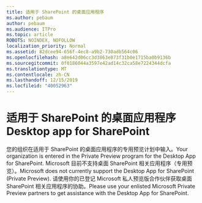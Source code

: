 ```yaml
---
title: 适用于 SharePoint 的桌面应用程序
ms.author: pebaum
author: pebaum
ms.audience: ITPro
ms.topic: article
ROBOTS: NOINDEX, NOFOLLOW
localization_priority: Normal
ms.assetid: 82dcee94-656f-4ec8-a9b2-730adb564c06
ms.openlocfilehash: a8e642d06cc3d3863e873f31b0e1715ba0b9136b
ms.sourcegitcommit: 0f0186044a3597e42ad14c32ca58e7224344dcfa
ms.translationtype: MT
ms.contentlocale: zh-CN
ms.lasthandoff: 12/15/2019
ms.locfileid: "40052963"
---
```

# <a name="desktop-app-for-sharepoint"></a><span data-ttu-id="d8ff1-102">适用于 SharePoint 的桌面应用程序</span><span class="sxs-lookup"><span data-stu-id="d8ff1-102">Desktop app for SharePoint</span></span>

<span data-ttu-id="d8ff1-103">您的组织在适用于 SharePoint 的桌面应用程序的专用预览计划中输入。</span><span class="sxs-lookup"><span data-stu-id="d8ff1-103">Your organization is entered in the Private Preview program for the Desktop App for SharePoint.</span></span> <span data-ttu-id="d8ff1-104">Microsoft 目前不支持桌面 SharePoint 相关应用程序（专用预览）。</span><span class="sxs-lookup"><span data-stu-id="d8ff1-104">Microsoft does not currently support the Desktop App for SharePoint (Private Preview).</span></span> <span data-ttu-id="d8ff1-105">请使用你的已登记 Microsoft 私人预览版合作伙伴获取桌面 SharePoint 相关应用程序的协助。</span><span class="sxs-lookup"><span data-stu-id="d8ff1-105">Please use your enlisted Microsoft Private Preview partners to get assistance with the Desktop App for SharePoint.</span></span>
